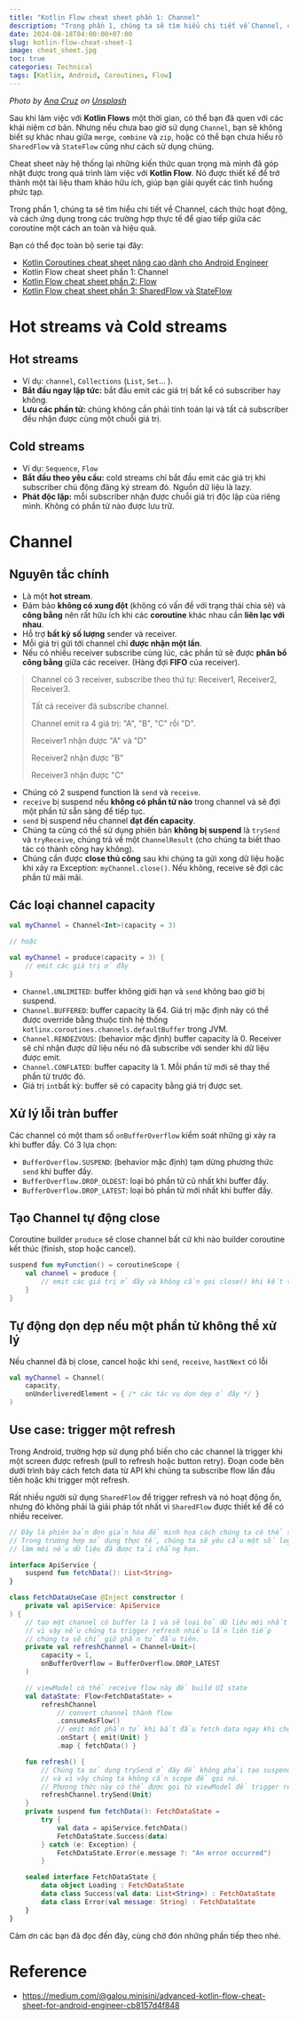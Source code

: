 ```yaml
---
title: "Kotlin Flow cheat sheet phần 1: Channel"
description: "Trong phần 1, chúng ta sẽ tìm hiểu chi tiết về Channel, cách thức hoạt động, và cách ứng dụng trong các trường hợp thực tế để giao tiếp giữa các coroutine một cách an toàn và hiệu quả."
date: 2024-08-18T04:00:00+07:00
slug: kotlin-flow-cheat-sheet-1
image: cheat_sheet.jpg
toc: true
categories: Technical
tags: [Kotlin, Android, Coroutines, Flow]
---
```


*Photo by [Ana Cruz](https://unsplash.com/@anacruzbaeza?utm_content=creditCopyText&utm_medium=referral&utm_source=unsplash) on [Unsplash](https://unsplash.com/photos/photographie-a-plat-de-papiers-dimprimante-blancs-S0qh0ONK-AE?utm_content=creditCopyText&utm_medium=referral&utm_source=unsplash)*

Sau khi làm việc với **Kotlin Flows** một thời gian, có thể bạn đã quen với các khái niệm cơ bản. Nhưng nếu chưa bao giờ sử dụng `Channel`, bạn sẽ không biết sự khác nhau giữa `merge`, `combine` và `zip`, hoặc có thể bạn chưa hiểu rõ `SharedFlow` và `StateFlow` cũng như cách sử dụng chúng.

Cheat sheet này hệ thống lại những kiến thức quan trọng mà mình đã góp nhặt được trong quá trình làm việc với **Kotlin Flow**. Nó được thiết kế để trở thành một tài liệu tham khảo hữu ích, giúp bạn giải quyết các tình huống phức tạp.

Trong phần 1, chúng ta sẽ tìm hiểu chi tiết về Channel, cách thức hoạt động, và cách ứng dụng trong các trường hợp thực tế để giao tiếp giữa các coroutine một cách an toàn và hiệu quả.

Bạn có thể đọc toàn bộ serie tại đây:

* [Kotlin Coroutines cheat sheet nâng cao dành cho Android Engineer](../kotlin-coroutines-cheat-sheet)
* Kotlin Flow cheat sheet phần 1: Channel
* [Kotlin Flow cheat sheet phần 2: Flow](../kotlin-flow-cheat-sheet-2)
* [Kotlin Flow cheat sheet phần 3: SharedFlow và StateFlow](../kotlin-flow-cheat-sheet-3)

# Hot streams và Cold streams

## Hot streams

* Ví dụ: `channel`, `Collections` (`List`, `Set`… ).
* **Bắt đầu ngay lập tức:** bắt đầu emit các giá trị bất kể có subscriber hay không.
* **Lưu các phần tử:** chúng không cần phải tính toán lại và tất cả subscriber đều nhận được cùng một chuỗi giá trị.

## Cold streams

* Ví dụ: `Sequence`, `Flow`
* **Bắt đầu theo yêu cầu:** cold streams chỉ bắt đầu emit các giá trị khi subscriber chủ động đăng ký stream đó. Nguồn dữ liệu là lazy.
* **Phát độc lập:** mỗi subscriber nhận được chuỗi giá trị độc lập của riêng mình. Không có phần tử nào được lưu trữ.

# Channel

## Nguyên tắc chính

* Là một **hot stream**.
* Đảm bảo **không có xung đột** (không có vấn đề với trạng thái chia sẻ) và **công bằng** nên rất hữu ích khi các **coroutine** khác nhau cần **liên lạc với nhau**.
* Hỗ trợ **bất kỳ số lượng** sender và receiver.
* Mỗi giá trị gửi tới channel chỉ **được nhận một lần**.
* Nếu có nhiều receiver subscribe cùng lúc, các phần tử sẽ được **phân bổ công bằng** giữa các receiver. (Hàng đợi **FIFO** của receiver).

> Channel có 3 receiver, subscribe theo thứ tự:
> Receiver1, Receiver2, Receiver3.
>
> Tất cả receiver đã subscribe channel.
>
> Channel emit ra 4 giá trị: "A", "B", "C" rồi "D".
>
> Receiver1 nhận được "A" và "D"
>
> Receiver2 nhận được "B"
>
> Receiver3 nhận được "C"

* Chúng có 2 suspend function là `send` và `receive`.
* `receive` bị suspend nếu **không có phần tử nào** trong channel và sẽ đợi một phần tử sẵn sàng để tiếp tục.
* `send` bị suspend nếu channel **đạt đến capacity**.
* Chúng ta cũng có thể sử dụng phiên bản **không bị suspend** là `trySend` và `tryReceive`, chúng trả về một `ChannelResult` (cho chúng ta biết thao tác có thành công hay không).
* Chúng cần được **close thủ công** sau khi chúng ta gửi xong dữ liệu hoặc khi xảy ra Exception: `myChannel.close()`. Nếu không, receive sẽ đợi các phần tử mãi mãi.

## Các loại channel capacity

```kotlin
val myChannel = Channel<Int>(capacity = 3)

// hoặc

val myChannel = produce(capacity = 3) {
    // emit các giá trị ở đây
}
```

* `Channel.UNLIMITED`: buffer không giới hạn và `send` không bao giờ bị suspend.
* `Channel.BUFFERED`: buffer capacity là 64. Giá trị mặc định này có thể được override bằng thuộc tính hệ thống `kotlinx.coroutines.channels.defaultBuffer` trong JVM.
* `Channel.RENDEZVOUS`: (behavior mặc định) buffer capacity là 0. Receiver sẽ chỉ nhận được dữ liệu nếu nó đã subscribe với sender khi dữ liệu được emit.
* `Channel.CONFLATED`: buffer capacity là 1. Mỗi phần tử mới sẽ thay thế phần tử trước đó.
* Giá trị `int`bất kỳ: buffer sẽ có capacity bằng giá trị được set.

## Xử lý lỗi tràn buffer

Các channel có một tham số `onBufferOverflow` kiểm soát những gì xảy ra khi buffer đầy. Có 3 lựa chọn:

* `BufferOverflow.SUSPEND`: (behavior mặc định) tạm dừng phương thức `send` khi buffer đầy.
* `BufferOverflow.DROP_OLDEST`: loại bỏ phần tử cũ nhất khi buffer đầy.
* `BufferOverflow.DROP_LATEST`: loại bỏ phần tử mới nhất khi buffer đầy.

## Tạo Channel tự động close

Coroutine builder `produce` sẽ close channel bất cứ khi nào builder coroutine kết thúc (finish, stop hoặc cancel).

```kotlin
suspend fun myFunction() = coroutineScope {
    val channel = produce {
        // emit các giá trị ở đây và không cần gọi close() khi kết thúc
    }
}
```

## Tự động dọn dẹp nếu một phần tử không thể xử lý

Nếu channel đã bị close, cancel hoặc khi `send`, `receive`, `hastNext` có lỗi

```kotlin
val myChannel = Channel(
    capacity,
    onUnderliveredElement = { /* các tác vụ dọn dẹp ở đây */ }
)
```

## Use case: trigger một refresh

Trong Android, trường hợp sử dụng phổ biến cho các channel là trigger khi một screen được refresh (pull to refresh hoặc button retry). Đoạn code bên dưới trình bày cách fetch data từ API khi chúng ta subscribe flow lần đầu tiên hoặc khi trigger một refresh.

Rất nhiều người sử dụng `SharedFlow` để trigger refresh và nó hoạt động ổn, nhưng đó không phải là giải pháp tốt nhất vì `SharedFlow` được thiết kế để có nhiều receiver.

```kotlin
// Đây là phiên bản đơn giản hóa để minh họa cách chúng ta có thể sử dụng channel. 
// Trong trường hợp sử dụng thực tế, chúng ta sẽ yêu cầu một số logic bổ sung để tránh 
// làm mới nếu dữ liệu đã được tải chẳng hạn. 

interface ApiService {
    suspend fun fetchData(): List<String>
}

class FetchDataUseCase @Inject constructor (
    private val apiService: ApiService
) {
    // tạo một channel có buffer là 1 và sẽ loại bỏ dữ liệu mới nhất
    // vì vậy nếu chúng ta trigger refresh nhiều lần liên tiếp
    // chúng ta sẽ chỉ giữ phần tử đầu tiên.
    private val refreshChannel = Channel<Unit>(
        capacity = 1,
        onBufferOverflow = BufferOverflow.DROP_LATEST
    )

    // viewModel có thể receive flow này để build UI state
    val dataState: Flow<FetchDataState> =
        refreshChannel
            // convert channel thành flow
            .consumeAsFlow()
            // emit một phần tử khi bắt đầu fetch data ngay khi chúng ta subscribe flow
            .onStart { emit(Unit) }
            .map { fetchData() }

    fun refresh() {
        // Chúng ta sử dụng trySend ở đây để không phải tạo suspend function
        // và vì vậy chúng ta không cần scope để gọi nó.
        // Phương thức này có thể được gọi từ viewModel để trigger refresh
        refreshChannel.trySend(Unit)
    }
    private suspend fun fetchData(): FetchDataState =
        try {
            val data = apiService.fetchData()
            FetchDataState.Success(data)
        } catch (e: Exception) {
            FetchDataState.Error(e.message ?: "An error occurred")
        }

    sealed interface FetchDataState {
        data object Loading : FetchDataState
        data class Success(val data: List<String>) : FetchDataState
        data class Error(val message: String) : FetchDataState
    }
}
```

Cảm ơn các bạn đã đọc đến đây, cùng chờ đón những phần tiếp theo nhé.

# Reference

* https://medium.com/@galou.minisini/advanced-kotlin-flow-cheat-sheet-for-android-engineer-cb8157d4f848
